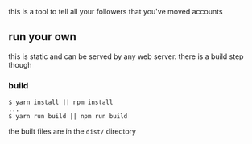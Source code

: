 this is a tool to tell all your followers that you've moved accounts

## run your own

this is static and can be served by any web server. there is a build step though

### build

```
$ yarn install || npm install
...
$ yarn run build || npm run build
```

the built files are in the `dist/` directory
